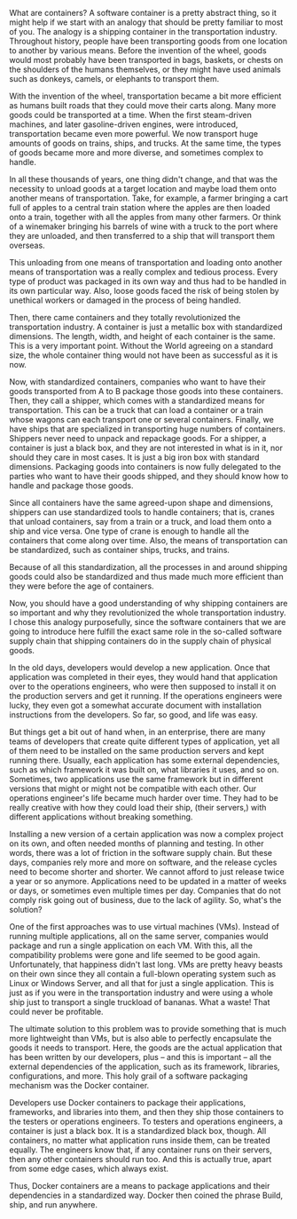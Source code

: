 What are containers?
A software container is a pretty abstract thing, so it might help if we start with an analogy that should be pretty familiar to most of you. The analogy is a shipping container in the transportation industry. Throughout history, people have been transporting goods from one location to another by various means. Before the invention of the wheel, goods would most probably have been transported in bags, baskets, or chests on the shoulders of the humans themselves, or they might have used animals such as donkeys, camels, or elephants to transport them.

With the invention of the wheel, transportation became a bit more efficient as humans built roads that they could move their carts along. Many more goods could be transported at a time. When the first steam-driven machines, and later gasoline-driven engines, were introduced, transportation became even more powerful. We now transport huge amounts of goods on trains, ships, and trucks. At the same time, the types of goods became more and more diverse, and sometimes complex to handle.

In all these thousands of years, one thing didn't change, and that was the necessity to unload goods at a target location and maybe load them onto another means of transportation. Take, for example, a farmer bringing a cart full of apples to a central train station where the apples are then loaded onto a train, together with all the apples from many other farmers. Or think of a winemaker bringing his barrels of wine with a truck to the port where they are unloaded, and then transferred to a ship that will transport them overseas.

This unloading from one means of transportation and loading onto another means of transportation was a really complex and tedious process. Every type of product was packaged in its own way and thus had to be handled in its own particular way. Also, loose goods faced the risk of being stolen by unethical workers or damaged in the process of being handled.

Then, there came containers and they totally revolutionized the transportation industry. A container is just a metallic box with standardized dimensions. The length, width, and height of each container is the same. This is a very important point. Without the World agreeing on a standard size, the whole container thing would not have been as successful as it is now.

Now, with standardized containers, companies who want to have their goods transported from A to B package those goods into these containers. Then, they call a shipper, which comes with a standardized means for transportation. This can be a truck that can load a container or a train whose wagons can each transport one or several containers. Finally, we have ships that are specialized in transporting huge numbers of containers. Shippers never need to unpack and repackage goods. For a shipper, a container is just a black box, and they are not interested in what is in it, nor should they care in most cases. It is just a big iron box with standard dimensions. Packaging goods into containers is now fully delegated to the parties who want to have their goods shipped, and they should know how to handle and package those goods.

Since all containers have the same agreed-upon shape and dimensions, shippers can use standardized tools to handle containers; that is, cranes that unload containers, say from a train or a truck, and load them onto a ship and vice versa. One type of crane is enough to handle all the containers that come along over time. Also, the means of transportation can be standardized, such as container ships, trucks, and trains.

Because of all this standardization, all the processes in and around shipping goods could also be standardized and thus made much more efficient than they were before the age of containers.

Now, you should have a good understanding of why shipping containers are so important and why they revolutionized the whole transportation industry. I chose this analogy purposefully, since the software containers that we are going to introduce here fulfill the exact same role in the so-called software supply chain that shipping containers do in the supply chain of physical goods.

In the old days, developers would develop a new application. Once that application was completed in their eyes, they would hand that application over to the operations engineers, who were then supposed to install it on the production servers and get it running. If the operations engineers were lucky, they even got a somewhat accurate document with installation instructions from the developers. So far, so good, and life was easy.

But things get a bit out of hand when, in an enterprise, there are many teams of developers that create quite different types of application, yet all of them need to be installed on the same production servers and kept running there. Usually, each application has some external dependencies, such as which framework it was built on, what libraries it uses, and so on. Sometimes, two applications use the same framework but in different versions that might or might not be compatible with each other. Our operations engineer's life became much harder over time. They had to be really creative with how they could load their ship, (their servers,) with different applications without breaking something.

Installing a new version of a certain application was now a complex project on its own, and often needed months of planning and testing. In other words, there was a lot of friction in the software supply chain. But these days, companies rely more and more on software, and the release cycles need to become shorter and shorter. We cannot afford to just release twice a year or so anymore. Applications need to be updated in a matter of weeks or days, or sometimes even multiple times per day. Companies that do not comply risk going out of business, due to the lack of agility. So, what's the solution?

One of the first approaches was to use virtual machines (VMs). Instead of running multiple applications, all on the same server, companies would package and run a single application on each VM. With this, all the compatibility problems were gone and life seemed to be good again. Unfortunately, that happiness didn't last long. VMs are pretty heavy beasts on their own since they all contain a full-blown operating system such as Linux or Windows Server, and all that for just a single application. This is just as if you were in the transportation industry and were using a whole ship just to transport a single truckload of bananas. What a waste! That could never be profitable.

The ultimate solution to this problem was to provide something that is much more lightweight than VMs, but is also able to perfectly encapsulate the goods it needs to transport. Here, the goods are the actual application that has been written by our developers, plus – and this is important – all the external dependencies of the application, such as its framework, libraries, configurations, and more. This holy grail of a software packaging mechanism was the Docker container.

Developers use Docker containers to package their applications, frameworks, and libraries into them, and then they ship those containers to the testers or  operations engineers. To testers and operations engineers, a container is just a black box. It is a standardized black box, though. All containers, no matter what application runs inside them, can be treated equally. The engineers know that, if any container runs on their servers, then any other containers should run too. And this is actually true, apart from some edge cases, which always exist.

Thus, Docker containers are a means to package applications and their dependencies in a standardized way. Docker then coined the phrase Build, ship, and run anywhere.


